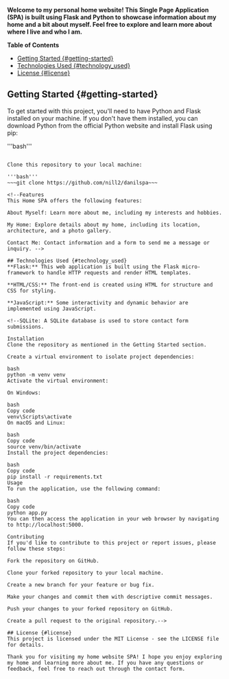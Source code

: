 
**Welcome to my personal home website! This Single Page Application (SPA) is built using Flask and Python to showcase information about my home and a bit about myself. Feel free to explore and learn more about where I live and who I am.**

**Table of Contents**
- [Getting Started {#getting-started}](#getting-started-getting-started)
- [Technologies Used {#technology\_used}](#technologies-used-technology_used)
- [License {#license}](#license-license)



## Getting Started {#getting-started}
To get started with this project, you'll need to have Python and Flask installed on your machine. If you don't have them installed, you can download Python from the official Python website and install Flask using pip:

'''bash'''
~~~pip install Flask~~~

Clone this repository to your local machine:

'''bash'''
~~~git clone https://github.com/nill2/danilspa~~~

<!--Features
This Home SPA offers the following features:

About Myself: Learn more about me, including my interests and hobbies.

My Home: Explore details about my home, including its location, architecture, and a photo gallery.

Contact Me: Contact information and a form to send me a message or inquiry. -->

## Technologies Used {#technology_used}
**Flask:** This web application is built using the Flask micro-framework to handle HTTP requests and render HTML templates.

**HTML/CSS:** The front-end is created using HTML for structure and CSS for styling.

**JavaScript:** Some interactivity and dynamic behavior are implemented using JavaScript.

<!--SQLite: A SQLite database is used to store contact form submissions.

Installation
Clone the repository as mentioned in the Getting Started section.

Create a virtual environment to isolate project dependencies:

bash
python -m venv venv
Activate the virtual environment:

On Windows:

bash
Copy code
venv\Scripts\activate
On macOS and Linux:

bash
Copy code
source venv/bin/activate
Install the project dependencies:

bash
Copy code
pip install -r requirements.txt
Usage
To run the application, use the following command:

bash
Copy code
python app.py
You can then access the application in your web browser by navigating to http://localhost:5000.

Contributing
If you'd like to contribute to this project or report issues, please follow these steps:

Fork the repository on GitHub.

Clone your forked repository to your local machine.

Create a new branch for your feature or bug fix.

Make your changes and commit them with descriptive commit messages.

Push your changes to your forked repository on GitHub.

Create a pull request to the original repository.-->

## License {#license}
This project is licensed under the MIT License - see the LICENSE file for details.

Thank you for visiting my home website SPA! I hope you enjoy exploring my home and learning more about me. If you have any questions or feedback, feel free to reach out through the contact form.
